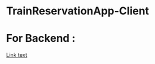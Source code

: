 # TrainReservationApp-Client

# For Backend :
[Link text](https://github.com/AmitJalal/TrainReservationApi)
